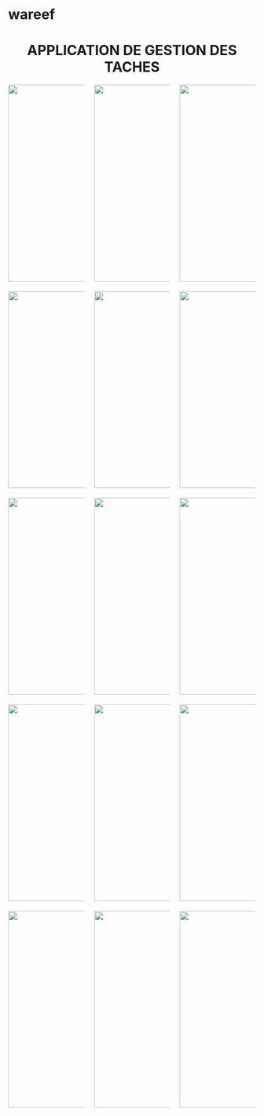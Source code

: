 # wareef

<h1 style="text-align:center;">APPLICATION DE GESTION DES TACHES</h1>
<div style="display: grid; grid-template-columns: repeat(3, minmax(0, 1fr)); width: 100%;grid-gap: 20px;">
  
<img src="https://github.com/pape-medoune/wareef/assets/80828135/46f6ebf2-0b7e-48af-a2e3-1fb8b87a8a5d" style="width:250px; height:400px; object-fit:cover;">
<img src="https://github.com/pape-medoune/wareef/assets/80828135/c1510b4b-bdb2-4f0a-b4aa-92d4b83aeb3b" style="width:250px; height:400px; object-fit:cover;">
<img src="https://github.com/pape-medoune/wareef/assets/80828135/b0f1638d-85b3-4f7b-be9c-b4e611c14361" style="width:250px; height:400px; object-fit:cover;">
<img src="https://github.com/pape-medoune/wareef/assets/80828135/3d38ea0a-c7da-470c-ba3a-fd3d4239212b" style="width:250px; height:400px; object-fit:cover;">
<img src="https://github.com/pape-medoune/wareef/assets/80828135/1dc93d1f-f424-4139-8f25-9a5d4cf8a145" style="width:250px; height:400px; object-fit:cover;">
<img src="https://github.com/pape-medoune/wareef/assets/80828135/1e89c65d-1349-4931-a36c-1dacba8bafac" style="width:250px; height:400px; object-fit:cover;">
<img src="https://github.com/pape-medoune/wareef/assets/80828135/f9b2c0cf-316d-4255-8083-14335ab088fe" style="width:250px; height:400px; object-fit:cover;">
<img src="https://github.com/pape-medoune/wareef/assets/80828135/c43df628-9d13-42a5-b23b-35e1110ff1c7" style="width:250px; height:400px; object-fit:cover;">
<img src="https://github.com/pape-medoune/wareef/assets/80828135/8e8921bd-9d9c-4f84-94df-7f27c84a8c31" style="width:250px; height:400px; object-fit:cover;">
<img src="https://github.com/pape-medoune/wareef/assets/80828135/9d292ebe-2b25-4ba8-978c-fcb68691131c" style="width:250px; height:400px; object-fit:cover;">
<img src="https://github.com/pape-medoune/wareef/assets/80828135/b8939e48-0ce2-4da0-9301-4fd9f4abfd84" style="width:250px; height:400px; object-fit:cover;">
<img src="https://github.com/pape-medoune/wareef/assets/80828135/26e23179-7fa0-4ab3-97cf-835451d391a8" style="width:250px; height:400px; object-fit:cover;">
<img src="https://github.com/pape-medoune/wareef/assets/80828135/257c6a02-0f74-4770-bb97-9618f4195f50" style="width:250px; height:400px; object-fit:cover;">
<img src="https://github.com/pape-medoune/wareef/assets/80828135/6b4e166a-280a-42a0-95e9-8f31e4c56512" style="width:250px; height:400px; object-fit:cover;">
<img src="https://github.com/pape-medoune/wareef/assets/80828135/30d47bde-45f3-45a9-9f66-95864621ff2a" style="width:250px; height:400px; object-fit:cover;">

</div>
